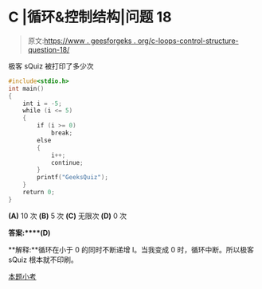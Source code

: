 # C |循环&控制结构|问题 18

> 原文:[https://www . geesforgeks . org/c-loops-control-structure-question-18/](https://www.geeksforgeeks.org/c-loops-control-structure-question-18/)

极客 sQuiz 被打印了多少次

```cpp
#include<stdio.h>
int main()
{
    int i = -5;
    while (i <= 5)
    {
        if (i >= 0)
            break;
        else
        {
            i++;
            continue;
        }
        printf("GeeksQuiz");
    }
    return 0;
}
```

**(A)** 10 次
**(B)** 5 次
**(C)** 无限次
**(D)** 0 次

**答案:****(D)**

**解释:**循环在小于 0 的同时不断递增 I。当我变成 0 时，循环中断。所以极客 sQuiz 根本就不印刷。

[本题小考](https://www.geeksforgeeks.org/quiz-corner-gq/)